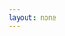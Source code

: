 ```yaml
---
layout: none
---
```


<RedoclyAPIBlock src="/firefly-services/docs/photoshop_createMask.json" width="600px" disableSidebar hideTryItPanel />